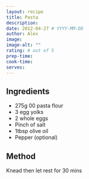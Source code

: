 ```yaml
---
layout: recipe
title: Pasta
description:
date: 2012-04-27 # YYYY-MM-DD
author: Alex
image:
image-alt: ""
rating: # out of 5
prep-time:
cook-time:
serves:
---
```


## Ingredients
- 275g 00 pasta flour
- 3 egg yolks
- 2 whole eggs
- Pinch of salt
- 1tbsp olive oil
- Pepper (optional)

## Method
Knead then let rest for 30 mins
